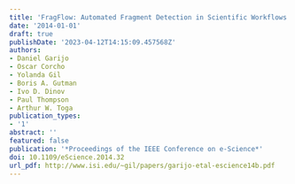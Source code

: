 ```yaml
---
title: 'FragFlow: Automated Fragment Detection in Scientific Workflows '
date: '2014-01-01'
draft: true
publishDate: '2023-04-12T14:15:09.457568Z'
authors:
- Daniel Garijo
- Oscar Corcho
- Yolanda Gil
- Boris A. Gutman
- Ivo D. Dinov
- Paul Thompson
- Arthur W. Toga
publication_types:
- '1'
abstract: ''
featured: false
publication: '*Proceedings of the IEEE Conference on e-Science*'
doi: 10.1109/eScience.2014.32
url_pdf: http://www.isi.edu/~gil/papers/garijo-etal-escience14b.pdf
---
```


